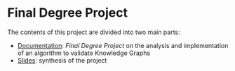 # Final Degree Project

The contents of this project are divided into two main parts:

- [Documentation](https://github.com/angelip2303/tfg/tree/main/docs): _Final Degree Project_ on the analysis and implementation of an algorithm to validate Knowledge Graphs
- [Slides](https://github.com/angelip2303/tfg/tree/main/slides): synthesis of the project

